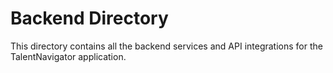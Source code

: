 
# Backend Directory

This directory contains all the backend services and API integrations for the TalentNavigator application.
